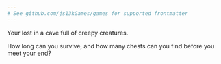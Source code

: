 ```yaml
---
# See github.com/js13kGames/games for supported frontmatter
---
```

Your lost in a cave full of creepy creatures. 

How long can you survive, and how many chests can you find before you meet your end?